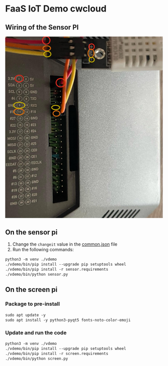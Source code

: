 # FaaS IoT Demo cwcloud

## Wiring of the Sensor PI

![gpio](./img/gpio.png)

## On the sensor pi

1. Change the `changeit` value in the [common.json](./common.json) file
2. Run the following commands:

```shell
python3 -m venv ./vdemo
./vdemo/bin/pip install --upgrade pip setuptools wheel
./vdemo/bin/pip install -r sensor.requirements
./vdemo/bin/python sensor.py
```

## On the screen pi

### Package to pre-install

```shell
sudo apt update -y
sudo apt install -y python3-pyqt5 fonts-noto-color-emoji
```

### Update and run the code

```shell
python3 -m venv ./vdemo
./vdemo/bin/pip install --upgrade pip setuptools wheel
./vdemo/bin/pip install -r screen.requirements
./vdemo/bin/python screen.py
```
